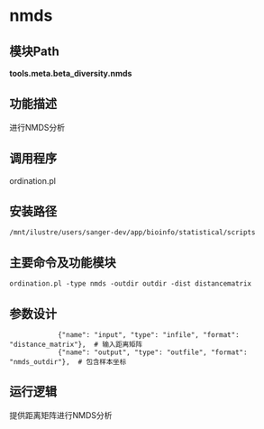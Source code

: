 nmds
==========================

模块Path
-----------

**tools.meta.beta_diversity.nmds**

功能描述
-----------------------------------

进行NMDS分析

调用程序
-----------------------------------

ordination.pl

安装路径
-----------------------------------

`/mnt/ilustre/users/sanger-dev/app/bioinfo/statistical/scripts`



主要命令及功能模块
-----------------------------------

```
ordination.pl -type nmds -outdir outdir -dist distancematrix
```

参数设计
-----------------------------------

```
            {"name": "input", "type": "infile", "format": "distance_matrix"},  # 输入距离矩阵
            {"name": "output", "type": "outfile", "format": "nmds_outdir"},  # 包含样本坐标
```

运行逻辑
-----------------------------------

提供距离矩阵进行NMDS分析
